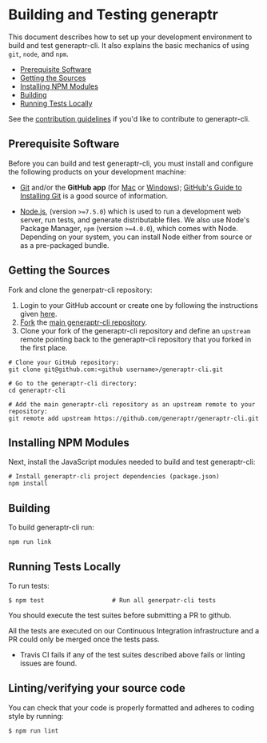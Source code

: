 # Building and Testing generaptr

This document describes how to set up your development environment to build and test generaptr-cli.
It also explains the basic mechanics of using `git`, `node`, and `npm`.

* [Prerequisite Software](#prerequisite-software)
* [Getting the Sources](#getting-the-sources)
* [Installing NPM Modules](#installing-npm-modules)
* [Building](#building)
* [Running Tests Locally](#running-tests-locally)

See the [contribution guidelines](https://github.com/generaptr/generaptr-cli/blob/develop/CONTRIBUTING.md)
if you'd like to contribute to generaptr-cli.

## Prerequisite Software

Before you can build and test generaptr-cli, you must install and configure the
following products on your development machine:

* [Git](http://git-scm.com) and/or the **GitHub app** (for [Mac](http://mac.github.com) or
  [Windows](http://windows.github.com)); [GitHub's Guide to Installing
  Git](https://help.github.com/articles/set-up-git) is a good source of information.

* [Node.js](http://nodejs.org), (version `>=7.5.0`) which is used to run a development web server,
  run tests, and generate distributable files. We also use Node's Package Manager, `npm`
  (version `>=4.0.0`), which comes with Node. Depending on your system, you can install Node either from
  source or as a pre-packaged bundle.

## Getting the Sources

Fork and clone the generpatr-cli repository:

1. Login to your GitHub account or create one by following the instructions given
   [here](https://github.com/signup/free).
2. [Fork](http://help.github.com/forking) the [main generaptr-cli
   repository](https://github.com/generaptr/generaptr-cli).
3. Clone your fork of the generaptr-cli repository and define an `upstream` remote pointing back to
   the generaptr-cli repository that you forked in the first place.

```shell
# Clone your GitHub repository:
git clone git@github.com:<github username>/generaptr-cli.git

# Go to the generaptr-cli directory:
cd generaptr-cli

# Add the main generaptr-cli repository as an upstream remote to your repository:
git remote add upstream https://github.com/generaptr/generaptr-cli.git
```
## Installing NPM Modules

Next, install the JavaScript modules needed to build and test generaptr-cli:

```shell
# Install generaptr-cli project dependencies (package.json)
npm install
```

## Building

To build generaptr-cli run:

```shell
npm run link
```


## Running Tests Locally

To run tests:

```shell
$ npm test                   # Run all generpatr-cli tests
```

You should execute the test suites before submitting a PR to github.

All the tests are executed on our Continuous Integration infrastructure and a PR could only be merged once the tests pass.

- Travis CI fails if any of the test suites described above fails or linting issues are found.

## Linting/verifying your source code

You can check that your code is properly formatted and adheres to coding style by running:

``` shell
$ npm run lint
```
